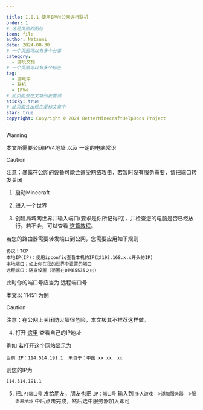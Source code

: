 ```yaml
---

title: 1.0.1 使用IPV4公网进行联机
order: 1
# 这是页面的图标
icon: file
author: Natsumi
date: 2024-08-30
# 一个页面可以有多个分类
category:
  - 游玩文档
# 一个页面可以有多个标签
tag:
  - 游戏中
  - 联机
  - IPV4
# 此页面会在文章列表置顶
sticky: true
# 此页面会出现在星标文章中
star: true
copyright: Copyright © 2024 BetterMinecraftHelpDocs Project
---
```

> [!warning]
> 本文所需要公网IPV4地址 以及 一定的电脑常识

> [!caution]
> 注意：暴露在公网的设备可能会遭受网络攻击，若暂时没有服务需要，请把端口转发关闭

1. 启动Minecraft

2. 进入一个世界

3. 创建局域网世界并输入端口(要求是你所记得的)，并检查您的电脑是否已经放行。若不会，可以查看 [这篇教程](https://blog.csdn.net/zhangxiaoquan2016/article/details/140494911)。

若您的路由器需要转发端口到公网，您需要应用如下规则
```
协议：TCP
本地IP(IP)：使用ipconfig查看本机的IP(以192.168.x.x开头的IP)
本地端口：如上你在我的世界中设置的端口
远程端口：随意设置（范围在0到65535之内）
```

此时你的端口号应当为 远程端口号

本文以 11451 为例
> [!caution]
> 注意：在公网上关闭防火墙很危险，本文极其不推荐这样做。

4. 打开 [这里](https://myip.ipip.net/) 查看自己的IP地址

例如 若打开这个网站显示为
```
当前 IP：114.514.191.1  来自于：中国 xx xx  xx
```
则您的IP为
```
114.514.191.1
```

5. 把`IP:端口号` 发给朋友，朋友也把 `IP：端口号` 输入到 `多人游戏-->添加服务器-->服务器地址` 中后点击完成，然后选中服务器加入即可